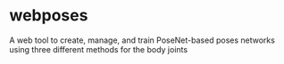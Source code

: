 # webposes
A web tool to create, manage, and train PoseNet-based poses networks using three different methods for the body joints
